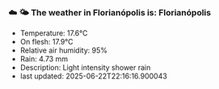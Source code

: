 ### ☁️ 🌤️  The weather in Florianópolis is: Florianópolis

- Temperature: 17.6°C
- On flesh: 17.9°C
- Relative air humidity: 95%
- Rain: 4.73 mm
- Description: Light intensity shower rain
- last updated: 2025-06-22T22:16:16.900043
